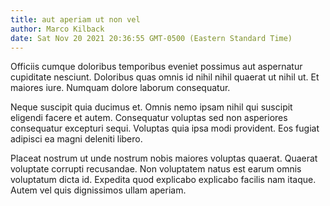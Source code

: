 ```yaml
---
title: aut aperiam ut non vel
author: Marco Kilback
date: Sat Nov 20 2021 20:36:55 GMT-0500 (Eastern Standard Time)
---
```

Officiis cumque doloribus temporibus eveniet possimus aut aspernatur cupiditate nesciunt. Doloribus quas omnis id nihil nihil quaerat ut nihil ut. Et maiores iure. Numquam dolore laborum consequatur.

 Neque suscipit quia ducimus et. Omnis nemo ipsam nihil qui suscipit eligendi facere et autem. Consequatur voluptas sed non asperiores consequatur excepturi sequi. Voluptas quia ipsa modi provident. Eos fugiat adipisci ea magni deleniti libero.

 Placeat nostrum ut unde nostrum nobis maiores voluptas quaerat. Quaerat voluptate corrupti recusandae. Non voluptatem natus est earum omnis voluptatum dicta id. Expedita quod explicabo explicabo facilis nam itaque. Autem vel quis dignissimos ullam aperiam.